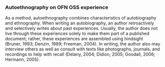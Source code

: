 ### Autoethnography on OFN OSS experience

As a method, autoethnography combines characteristics of autobiography and ethnography. When writing an autobiography, an author retroactively and selectively writes about past experiences. Usually, the author does not live through these experiences solely to make them part of a published document; rather, these experiences are assembled using hindsight (Bruner, 1993; Denzin, 1989; Freeman, 2004). In writing, the author also may interview others as well as consult with texts like photographs, journals, and recordings to help with recall (Delany, 2004; Didion, 2005; Goodall, 2006; Hermann, 2005).

